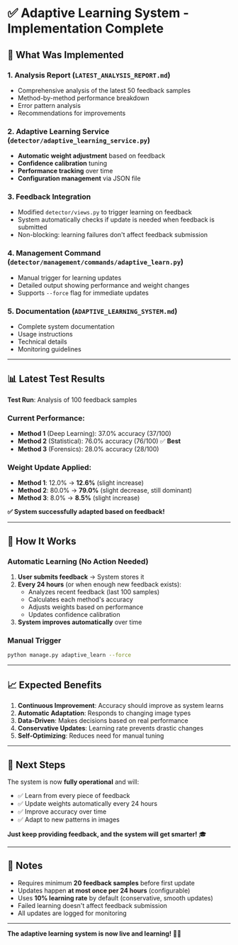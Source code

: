 # ✅ Adaptive Learning System - Implementation Complete

## 🎉 What Was Implemented

### 1. **Analysis Report** (`LATEST_ANALYSIS_REPORT.md`)
- Comprehensive analysis of the latest 50 feedback samples
- Method-by-method performance breakdown
- Error pattern analysis
- Recommendations for improvements

### 2. **Adaptive Learning Service** (`detector/adaptive_learning_service.py`)
- **Automatic weight adjustment** based on feedback
- **Confidence calibration** tuning
- **Performance tracking** over time
- **Configuration management** via JSON file

### 3. **Feedback Integration**
- Modified `detector/views.py` to trigger learning on feedback
- System automatically checks if update is needed when feedback is submitted
- Non-blocking: learning failures don't affect feedback submission

### 4. **Management Command** (`detector/management/commands/adaptive_learn.py`)
- Manual trigger for learning updates
- Detailed output showing performance and weight changes
- Supports `--force` flag for immediate updates

### 5. **Documentation** (`ADAPTIVE_LEARNING_SYSTEM.md`)
- Complete system documentation
- Usage instructions
- Technical details
- Monitoring guidelines

---

## 📊 Latest Test Results

**Test Run**: Analysis of 100 feedback samples

### Current Performance:
- **Method 1** (Deep Learning): 37.0% accuracy (37/100)
- **Method 2** (Statistical): 76.0% accuracy (76/100) ✅ **Best**
- **Method 3** (Forensics): 28.0% accuracy (28/100)

### Weight Update Applied:
- **Method 1**: 12.0% → **12.6%** (slight increase)
- **Method 2**: 80.0% → **79.0%** (slight decrease, still dominant)
- **Method 3**: 8.0% → **8.5%** (slight increase)

**✅ System successfully adapted based on feedback!**

---

## 🚀 How It Works

### Automatic Learning (No Action Needed)
1. **User submits feedback** → System stores it
2. **Every 24 hours** (or when enough new feedback exists):
   - Analyzes recent feedback (last 100 samples)
   - Calculates each method's accuracy
   - Adjusts weights based on performance
   - Updates confidence calibration
3. **System improves automatically** over time

### Manual Trigger
```bash
python manage.py adaptive_learn --force
```

---

## 📈 Expected Benefits

1. **Continuous Improvement**: Accuracy should improve as system learns
2. **Automatic Adaptation**: Responds to changing image types
3. **Data-Driven**: Makes decisions based on real performance
4. **Conservative Updates**: Learning rate prevents drastic changes
5. **Self-Optimizing**: Reduces need for manual tuning

---

## 🔄 Next Steps

The system is now **fully operational** and will:
- ✅ Learn from every piece of feedback
- ✅ Update weights automatically every 24 hours
- ✅ Improve accuracy over time
- ✅ Adapt to new patterns in images

**Just keep providing feedback, and the system will get smarter!** 🎓

---

## 📝 Notes

- Requires minimum **20 feedback samples** before first update
- Updates happen **at most once per 24 hours** (configurable)
- Uses **10% learning rate** by default (conservative, smooth updates)
- Failed learning doesn't affect feedback submission
- All updates are logged for monitoring

---

**The adaptive learning system is now live and learning!** 🎉✨

